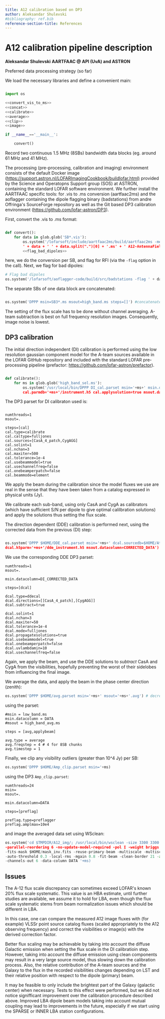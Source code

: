 ```yaml
---
title: A12 calibration based on DP3
author: Aleksandar Shulevski
#bibliography: ref.bib
reference-section-title: References
---
```


# A12 calibration pipeline description

**Aleksandar Shulevski**
**AARTFAAC @ API (UvA) and ASTRON**

Preferred data processing strategy (so far)

We load the necessary libraries and define a convenient main:

``` {.py file=md_process.py}

import os

<<convert_vis_to_ms>>
<<concat>>
<<calibrate>>
<<average>>
<<clip>>
<<image>>

if __name__=='__main__':

    convert()

```

Record two continuous 1.5 MHz (8SBs) bandwidth data blocks (eg. around 61 MHz and 41 MHz).

The processing (pre-processing, calibration and imaging) environment consists of the default Docker image (<https://support.astron.nl/LOFARImagingCookbook/buildlofar.html)> provided by the Science and Operatopns Support group (SOS) at ASTRON, containing the standard LOFAR software environment. We further install the AARTFAAC specific tools: for .vis to .ms conversion (aartfaac2ms) and the aoflagger containing the dipole flagging binary (badstations) from andre Offringa's SourceForge repository as well as the Git based DP3 calibration environment (<https://github.com/lofar-astron/DP3>).

First, convert the .vis to .ms format:

``` {.py #convert_vis_to_ms}

def convert():
    for data in glob.glob('SB*.vis'):
        os.system('/lofarsoft/include/aartfaac2ms/build/aartfaac2ms -mem 95 -mode 1 -flag 
        ' + data + ' ' + data.split(".")[0] + '.ms' + ' A12-AntennaField.conf')
        <<flag_bad_dipoles>>
```

here, we do the conversion per SB, and flag for RFI (via the `-flag` option in the call).
Next, we flag for bad dipoles:

``` {.py #flag_bad_dipoles}
# Flag bad dipoles
os.system('/lofarsoft/aoflagger-code/build/src/badstations -flag ' + data.split(".")[0] + '.ms')
```

The separate SBs of one data block are concatenated:

```{.py #concat}

os.system('DPPP msin=SB3*.ms msout=high_band.ms steps=[]') #concatenate

```

The setting of the flux scale has to be done without channel averaging. A-team subtraction is best on full frequency resolution images. Consequently, image noise is lowest.

## DP3 calibration

The initial direction independent (DI) calibration is performed using the low resolution gaussian component model for the A-team sources available in the LOFAR GitHub repository and included with the standard LOFAR pre-processing pipeline (prefactor: <https://github.com/lofar-astron/prefactor>).

```{.py #calibrate}

def calibrate():
    for ms in glob.glob('high_band_sel.ms'):
        os.system('/usr/local/bin/DPPP DI_cal.parset msin='+ms+' msin.datacolumn=DATA cal.sourcedb=Ateam_LBA_CC.sourcedb 
        cal.parmdb='+ms+'/instrument.h5 cal.applysolution=true msout.datacolumn=DI_CORRECTED_DATA')

```

The DP3 parset for DI calibraton used is:

```{.sh}

numthreads=1
msout=.

steps=[cal]
cal.type=calibrate
cal.caltype=fulljones
cal.sources=[CasA_4_patch,CygAGG]
cal.solint=1
cal.nchan=3
cal.maxiter=500
cal.tolerance=1e-4
cal.usebeammodel=true
cal.usechannelfreq=false
cal.onebeamperpatch=false
cal.beammode=element
```

We apply the beam during the calibration since the model fluxes we use are real in the sense that they have been taken from a catalog expressed in physical units (Jy).

We calibrate each sub-band, using only CasA and CygA as calibrators (which have sufficient S/N per dipole to give optimal calilbration solutions) and apply the solutions thus setting the flux scale.

The direction dependent (DDE) calibration is performed next, using the corrected data from the previous (DI) step:

```{.py #calibrate}

os.system('DPPP $HOME/DDE_cal.parset msin='+ms+' dcal.sourcedb=$HOME/Ateam_LBA_CC.sourcedb 
dcal.h5parm='+ms+'/dde_instrument.h5 msout.datacolumn=CORRECTED_DATA')

```

We use the corresponding DDE DP3 parset:

```{.sh}
numthreads=1
msout=.

msin.datacolumn=DI_CORRECTED_DATA

steps=[dcal]

dcal.type=ddecal
dcal.directions=[[CasA_4_patch],[CygAGG]]
dcal.subtract=true

dcal.solint=1
dcal.nchan=3
dcal.maxiter=50
dcal.tolerance=1e-4
dcal.mode=fulljones
dcal.propagatesolutions=true
dcal.usebeammodel=true
dcal.onebeamperpatch=false
dcal.uvlambdamin=10
dcal.usechannelfreq=false
```

Again, we apply the beam, and use the DDE solutions to *subtract* CasA and CygA from the visibilities, hopefully preventing the worst of their sidelobes from influencing the final image.

We average the data, and apply the beam in the phase center direction (zenith):

```{.py #average}
os.system('DPPP $HOME/avg.parset msin='+ms+' msout='+ms+'.avg') # decrease channel number before imaging
```

using the parset:

```{.sh}
#msin = low_band.ms
msin.datacolumn = DATA
#msout = high_band_avg.ms

steps = [avg,applybeam]

avg.type = average
avg.freqstep = 4 # 4 for 8SB chunks
avg.timestep = 1
```

Finally, we clip any visibility outliers (greater than 10^4 Jy) per SB:

```{.py #clip}
os.system('DPPP $HOME/Amp_clip.parset msin='+ms)
```

using the DP3 `Amp_clip.parset`:

```{.sh}
numthreads=24
msin=
msout=.

msin.datacolumn=DATA

steps=[preflag]

preflag.type=preflagger
preflag.amplmax=10e4
```

and image the averaged data set using WSclean:

```{.py #image}
os.system('cd $TMPDIR/A12_img/; /usr/local/bin/wsclean -size 3300 3300 -scale 0.05 -j 24 -parallel-gridding 6 
-parallel-reordering 6 -no-update-model-required -pol I -weight briggs 0.0 -name A12_test -niter 1000000 
-fits-mask $HOME/mask_inv.fits -reuse-primary-beam -multiscale -multiscale-scales 0,4,8,16,32,64 -auto-mask 3 
-auto-threshold 0.3 -local-rms -mgain 0.8 -fit-beam -clean-border 21 -apply-primary-beam -join-channels 
-channels-out 6 -data-column DATA '+ms)
```

## Issues

The A-12 flux scale discrepancy can sometimes exceed LOFAR's known 20% flux scale systematic. This value is an HBA estimate, until further studies are available, we assume it to hold for LBA, even though the flux scale systematic stems from beam normalization issues which should be different in LBA.

In this case, one can compare the measured A12 image fluxes with (for example) VLSSr point source catalog fluxes (scaled appropriately to the A12 observing frequency) and correct the visibilities or image(s) with the derived correction factor.

Better flux scaling may be achievable by taking into account the diffuse Galactic emission when setting the flux scale in the DI calibratioin step. However, taking into account the diffuse emission using clean components may result in a very large source model, thus slowing down the calibration process. Also, the relative contribution of the A-team sources and the Galaxy to the flux in the recorded visibilities changes depending on LST and their relative position with respect to the dipole (primary) beam.

It may be feasible to only include the brightest part of the Galaxy (galactic center) when necessary. Tests to this effect were performed, but we did not notice signifficant improvement over the calibration procedure described above. Improved LBA dipole beam models taking into account mutual coupling may lead to improvements in the future, especially if we start using the SPARSE or INNER LBA station configurations.

